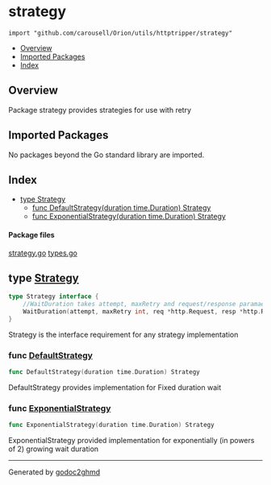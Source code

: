 # strategy
`import "github.com/carousell/Orion/utils/httptripper/strategy"`

* [Overview](#pkg-overview)
* [Imported Packages](#pkg-imports)
* [Index](#pkg-index)

## <a name="pkg-overview">Overview</a>
Package strategy provides strategies for use with retry

## <a name="pkg-imports">Imported Packages</a>

No packages beyond the Go standard library are imported.

## <a name="pkg-index">Index</a>
* [type Strategy](#Strategy)
  * [func DefaultStrategy(duration time.Duration) Strategy](#DefaultStrategy)
  * [func ExponentialStrategy(duration time.Duration) Strategy](#ExponentialStrategy)

#### <a name="pkg-files">Package files</a>
[strategy.go](./strategy.go) [types.go](./types.go) 

## <a name="Strategy">type</a> [Strategy](./types.go#L9-L12)
``` go
type Strategy interface {
    //WaitDuration takes attempt, maxRetry and request/response paramaetrs as input and gives out a duration as response
    WaitDuration(attempt, maxRetry int, req *http.Request, resp *http.Response, err error) time.Duration
}
```
Strategy is the interface requirement for any strategy implementation

### <a name="DefaultStrategy">func</a> [DefaultStrategy](./strategy.go#L29)
``` go
func DefaultStrategy(duration time.Duration) Strategy
```
DefaultStrategy provides implementation for Fixed duration wait

### <a name="ExponentialStrategy">func</a> [ExponentialStrategy](./strategy.go#L37)
``` go
func ExponentialStrategy(duration time.Duration) Strategy
```
ExponentialStrategy provided implementation for exponentially (in powers of 2) growing wait duration

- - -
Generated by [godoc2ghmd](https://github.com/GandalfUK/godoc2ghmd)